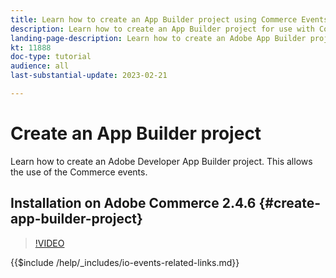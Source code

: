 ```yaml
---
title: Learn how to create an App Builder project using Commerce Events
description: Learn how to create an App Builder project for use with Commerce events
landing-page-description: Learn how to create an Adobe App Builder project to use Adobe Commerce events 
kt: 11888
doc-type: tutorial
audience: all
last-substantial-update: 2023-02-21

---
```


# Create an App Builder project

Learn how to create an Adobe Developer App Builder project. This allows the use of the Commerce events.


## Installation on Adobe Commerce 2.4.6 {#create-app-builder-project}

>[!VIDEO](https://video.tv.adobe.com/v/3415797)

{{$include /help/_includes/io-events-related-links.md}}
